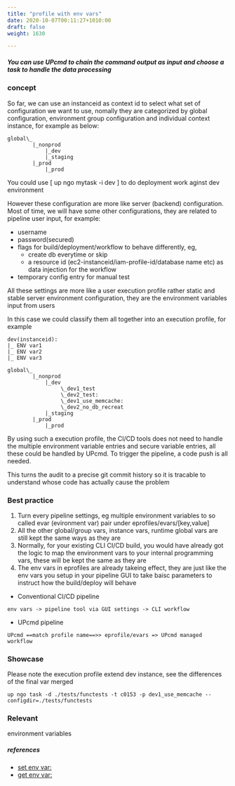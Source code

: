 ```yaml
---
title: "profile with env vars"
date: 2020-10-07T00:11:27+1010:00
draft: false
weight: 1630

---
```


##### You can use UPcmd to chain the command output as input and choose a task to handle the data processing


### concept


So far, we can use an instanceid as context id to select what set of configuration we want to use, nomally they are categorized by global configuration, environment group configuration and individual context instance, for example as below:

```
global\_
        |_nonprod
            |_dev
            |_staging
        |_prod
            |_prod
```

You could use [ up ngo mytask -i dev ] to do deployment work aginst dev environment

However these configuration are more like server (backend) configuration. Most of time, we will have some other configurations, they are related to pipeline user input, for example:

* username
* password(secured)
* flags for build/deployment/workflow to behave differently, eg,
    * create db everytime or skip
    * a resource id (ec2-instanceid/iam-profile-id/database name etc) as data injection for the workflow
* temporary config entry for manual test

All these settings are more like a user execution profile rather static and stable server environment configuration, they are the environment variables input from users

In this case we could classify them all together into an execution profile, for example

```
dev(instanceid):
|_ ENV var1
|_ ENV var2
|_ ENV var3

global\_
        |_nonprod
            |_dev
                 \_dev1_test
                 \_dev2_test:
                 \_dev1_use_memcache:
                 \_dev2_no_db_recreat
            |_staging
        |_prod
            |_prod
```

By using such a execution profile, the CI/CD tools does not need to handle the multiple environment variable entries and secure variable entries, all these could be handled by UPcmd. To trigger the pipeline, a code push is all needed.

This turns the audit to a precise git commit history so it is tracable to understand whose code has actually cause the problem











### Best practice


1. Turn every pipeline settings, eg multiple environment variables to so called evar (evironment var) pair under eprofiles/evars/[key,value]
2. All the other global/group vars, instance vars, runtime global vars are still kept the same ways as they are
3. Normally, for your existing CLI CI/CD build, you would have already got the logic to map the environment vars to your internal programming vars, these will be kept the same as they are
4. The env vars in eprofiles are already takeing effect, they are just like the env vars you setup in your pipeline GUI to take baisc parameters to instruct how the build/deploy will behave


* Conventional CI/CD pipeline

```
env vars -> pipeline tool via GUI settings -> CLI workflow
```

* UPcmd pipeline
```
UPcmd ==match profile name==>> eprofile/evars => UPcmd managed workflow
```











### Showcase


Please note the execution profile extend dev instance, see the differences of the final var merged

```
up ngo task -d ./tests/functests -t c0153 -p dev1_use_memcache --configdir=./tests/functests
```











### Relevant


environment variables









##### references
* [set env var:](../../env-vars/c0048/)
* [get env var:](../../env-vars/c0046/)


